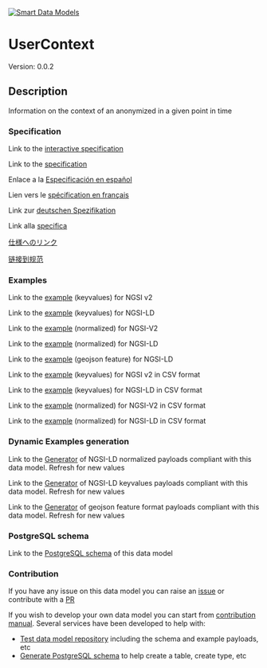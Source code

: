 [![Smart Data Models](https://smartdatamodels.org/wp-content/uploads/2022/01/SmartDataModels_logo.png "Logo")](https://smartdatamodels.org)
# UserContext
Version: 0.0.2

## Description 

Information on the context of an anonymized in a given point in time
### Specification

Link to the [interactive specification](https://swagger.lab.fiware.org/?url=https://smart-data-models.github.io/dataModel.User/UserContext/swagger.yaml)

Link to the [specification](https://github.com/smart-data-models/dataModel.User/blob/master/UserContext/doc/spec.md)

Enlace a la [Especificación en español](https://github.com/smart-data-models/dataModel.User/blob/master/UserContext/doc/spec_ES.md)

Lien vers le [spécification en français](https://github.com/smart-data-models/dataModel.User/blob/master/UserContext/doc/spec_FR.md)

Link zur [deutschen Spezifikation](https://github.com/smart-data-models/dataModel.User/blob/master/UserContext/doc/spec_DE.md)

Link alla [specifica](https://github.com/smart-data-models/dataModel.User/blob/master/UserContext/doc/spec_IT.md)

[仕様へのリンク](https://github.com/smart-data-models/dataModel.User/blob/master/UserContext/doc/spec_JA.md)

[链接到规范](https://github.com/smart-data-models/dataModel.User/blob/master/UserContext/doc/spec_ZH.md)
### Examples

Link to the [example](https://smart-data-models.github.io/dataModel.User/UserContext/examples/example.json) (keyvalues) for NGSI v2

Link to the [example](https://smart-data-models.github.io/dataModel.User/UserContext/examples/example.jsonld) (keyvalues) for NGSI-LD

Link to the [example](https://smart-data-models.github.io/dataModel.User/UserContext/examples/example-normalized.json) (normalized) for NGSI-V2

Link to the [example](https://smart-data-models.github.io/dataModel.User/UserContext/examples/example-normalized.jsonld) (normalized) for NGSI-LD

Link to the [example](https://smart-data-models.github.io/dataModel.User/UserContext/examples/example-geojsonfeature.json) (geojson feature) for NGSI-LD

Link to the [example](https://github.com/smart-data-models/dataModel.User/blob/master/UserContext/examples/example.json.csv) (keyvalues) for NGSI v2 in CSV format

Link to the [example](https://github.com/smart-data-models/dataModel.User/blob/master/UserContext/examples/example.jsonld.csv) (keyvalues) for NGSI-LD in CSV format

Link to the [example](https://github.com/smart-data-models/dataModel.User/blob/master/UserContext/examples/example-normalized.json.csv) (normalized) for NGSI-V2 in CSV format

Link to the [example](https://github.com/smart-data-models/dataModel.User/blob/master/UserContext/examples/example-normalized.jsonld.csv) (normalized) for NGSI-LD in CSV format
### Dynamic Examples generation

Link to the [Generator](https://smartdatamodels.org/extra/ngsi-ld_generator.php?schemaUrl=https://raw.githubusercontent.com/smart-data-models/dataModel.User/master/UserContext/schema.json&email=info@smartdatamodels.org) of NGSI-LD normalized payloads compliant with this data model. Refresh for new values

Link to the [Generator](https://smartdatamodels.org/extra/ngsi-ld_generator_keyvalues.php?schemaUrl=https://raw.githubusercontent.com/smart-data-models/dataModel.User/master/UserContext/schema.json&email=info@smartdatamodels.org) of NGSI-LD keyvalues payloads compliant with this data model. Refresh for new values

Link to the [Generator](https://smartdatamodels.org/extra/geojson_features_generator.php?schemaUrl=https://raw.githubusercontent.com/smart-data-models/dataModel.User/master/UserContext/schema.json&email=info@smartdatamodels.org) of geojson feature format payloads compliant with this data model. Refresh for new values
### PostgreSQL schema

Link to the [PostgreSQL schema](https://github.com/smart-data-models/dataModel.User/blob/master/UserContext/schema.sql) of this data model
### Contribution

 If you have any issue on this data model you can raise an [issue](https://github.com/smart-data-models/dataModel.User/issues)  or contribute with a [PR](https://github.com/smart-data-models/dataModel.User/pulls)

 If you wish to develop your own data model you can start from [contribution manual](https://bit.ly/contribution_manual). Several services have been developed to help with: 
 - [Test data model repository](https://smartdatamodels.org/index.php/data-models-contribution-api/) including the schema and example payloads, etc
 - [Generate PostgreSQL schema](https://smartdatamodels.org/index.php/sql-service/) to help create a table, create type, etc
